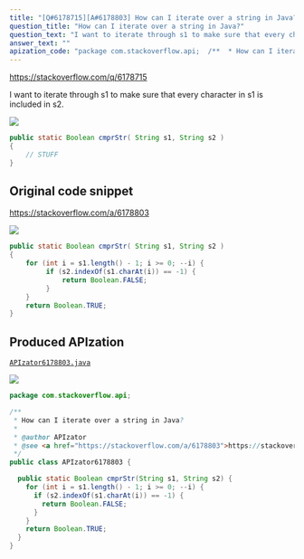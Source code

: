 ```yaml
---
title: "[Q#6178715][A#6178803] How can I iterate over a string in Java?"
question_title: "How can I iterate over a string in Java?"
question_text: "I want to iterate through s1 to make sure that every character in s1 is included in s2."
answer_text: ""
apization_code: "package com.stackoverflow.api;  /**  * How can I iterate over a string in Java?  *  * @author APIzator  * @see <a href=\"https://stackoverflow.com/a/6178803\">https://stackoverflow.com/a/6178803</a>  */ public class APIzator6178803 {    public static Boolean cmprStr(String s1, String s2) {     for (int i = s1.length() - 1; i >= 0; --i) {       if (s2.indexOf(s1.charAt(i)) == -1) {         return Boolean.FALSE;       }     }     return Boolean.TRUE;   } }"
---
```


https://stackoverflow.com/q/6178715

I want to iterate through s1 to make sure that every character in s1 is included in s2.


<div class="code-logo"><img src="/stackoverflow.png" /></div>

```java
public static Boolean cmprStr( String s1, String s2 )
{
    // STUFF
}
```


## Original code snippet

https://stackoverflow.com/a/6178803



<div class="code-logo"><img src="/stackoverflow.png" /></div>

```java
public static Boolean cmprStr( String s1, String s2 )
{
    for (int i = s1.length() - 1; i >= 0; --i) {
         if (s2.indexOf(s1.charAt(i)) == -1) {
             return Boolean.FALSE;
         }
    }
    return Boolean.TRUE;
}
```

## Produced APIzation

[`APIzator6178803.java`](https://github.com/pasqualesalza/apization-temp-data/raw/master/search/APIzator6178803.java)

<div class="code-logo"><img src="/apizator.png" /></div>

```java
package com.stackoverflow.api;

/**
 * How can I iterate over a string in Java?
 *
 * @author APIzator
 * @see <a href="https://stackoverflow.com/a/6178803">https://stackoverflow.com/a/6178803</a>
 */
public class APIzator6178803 {

  public static Boolean cmprStr(String s1, String s2) {
    for (int i = s1.length() - 1; i >= 0; --i) {
      if (s2.indexOf(s1.charAt(i)) == -1) {
        return Boolean.FALSE;
      }
    }
    return Boolean.TRUE;
  }
}

```